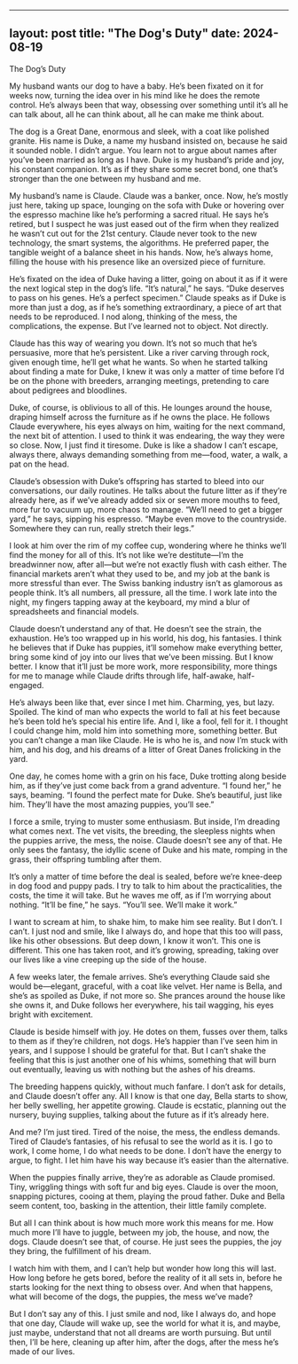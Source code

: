 ___
layout: post
title: "The Dog's Duty"
date: 2024-08-19
---

The Dog’s Duty

My husband wants our dog to have a baby. He’s been fixated on it for weeks now, turning the idea over in his mind like he does the remote control. He’s always been that way, obsessing over something until it’s all he can talk about, all he can think about, all he can make me think about.

The dog is a Great Dane, enormous and sleek, with a coat like polished granite. His name is Duke, a name my husband insisted on, because he said it sounded noble. I didn’t argue. You learn not to argue about names after you’ve been married as long as I have. Duke is my husband’s pride and joy, his constant companion. It’s as if they share some secret bond, one that’s stronger than the one between my husband and me.

My husband’s name is Claude. Claude was a banker, once. Now, he’s mostly just here, taking up space, lounging on the sofa with Duke or hovering over the espresso machine like he’s performing a sacred ritual. He says he’s retired, but I suspect he was just eased out of the firm when they realized he wasn’t cut out for the 21st century. Claude never took to the new technology, the smart systems, the algorithms. He preferred paper, the tangible weight of a balance sheet in his hands. Now, he’s always home, filling the house with his presence like an oversized piece of furniture.

He’s fixated on the idea of Duke having a litter, going on about it as if it were the next logical step in the dog’s life. “It’s natural,” he says. “Duke deserves to pass on his genes. He’s a perfect specimen.” Claude speaks as if Duke is more than just a dog, as if he’s something extraordinary, a piece of art that needs to be reproduced. I nod along, thinking of the mess, the complications, the expense. But I’ve learned not to object. Not directly.

Claude has this way of wearing you down. It’s not so much that he’s persuasive, more that he’s persistent. Like a river carving through rock, given enough time, he’ll get what he wants. So when he started talking about finding a mate for Duke, I knew it was only a matter of time before I’d be on the phone with breeders, arranging meetings, pretending to care about pedigrees and bloodlines.

Duke, of course, is oblivious to all of this. He lounges around the house, draping himself across the furniture as if he owns the place. He follows Claude everywhere, his eyes always on him, waiting for the next command, the next bit of attention. I used to think it was endearing, the way they were so close. Now, I just find it tiresome. Duke is like a shadow I can’t escape, always there, always demanding something from me—food, water, a walk, a pat on the head.

Claude’s obsession with Duke’s offspring has started to bleed into our conversations, our daily routines. He talks about the future litter as if they’re already here, as if we’ve already added six or seven more mouths to feed, more fur to vacuum up, more chaos to manage. “We’ll need to get a bigger yard,” he says, sipping his espresso. “Maybe even move to the countryside. Somewhere they can run, really stretch their legs.”

I look at him over the rim of my coffee cup, wondering where he thinks we’ll find the money for all of this. It’s not like we’re destitute—I’m the breadwinner now, after all—but we’re not exactly flush with cash either. The financial markets aren’t what they used to be, and my job at the bank is more stressful than ever. The Swiss banking industry isn’t as glamorous as people think. It’s all numbers, all pressure, all the time. I work late into the night, my fingers tapping away at the keyboard, my mind a blur of spreadsheets and financial models.

Claude doesn’t understand any of that. He doesn’t see the strain, the exhaustion. He’s too wrapped up in his world, his dog, his fantasies. I think he believes that if Duke has puppies, it’ll somehow make everything better, bring some kind of joy into our lives that we’ve been missing. But I know better. I know that it’ll just be more work, more responsibility, more things for me to manage while Claude drifts through life, half-awake, half-engaged.

He’s always been like that, ever since I met him. Charming, yes, but lazy. Spoiled. The kind of man who expects the world to fall at his feet because he’s been told he’s special his entire life. And I, like a fool, fell for it. I thought I could change him, mold him into something more, something better. But you can’t change a man like Claude. He is who he is, and now I’m stuck with him, and his dog, and his dreams of a litter of Great Danes frolicking in the yard.

One day, he comes home with a grin on his face, Duke trotting along beside him, as if they’ve just come back from a grand adventure. “I found her,” he says, beaming. “I found the perfect mate for Duke. She’s beautiful, just like him. They’ll have the most amazing puppies, you’ll see.”

I force a smile, trying to muster some enthusiasm. But inside, I’m dreading what comes next. The vet visits, the breeding, the sleepless nights when the puppies arrive, the mess, the noise. Claude doesn’t see any of that. He only sees the fantasy, the idyllic scene of Duke and his mate, romping in the grass, their offspring tumbling after them.

It’s only a matter of time before the deal is sealed, before we’re knee-deep in dog food and puppy pads. I try to talk to him about the practicalities, the costs, the time it will take. But he waves me off, as if I’m worrying about nothing. “It’ll be fine,” he says. “You’ll see. We’ll make it work.”

I want to scream at him, to shake him, to make him see reality. But I don’t. I can’t. I just nod and smile, like I always do, and hope that this too will pass, like his other obsessions. But deep down, I know it won’t. This one is different. This one has taken root, and it’s growing, spreading, taking over our lives like a vine creeping up the side of the house.

A few weeks later, the female arrives. She’s everything Claude said she would be—elegant, graceful, with a coat like velvet. Her name is Bella, and she’s as spoiled as Duke, if not more so. She prances around the house like she owns it, and Duke follows her everywhere, his tail wagging, his eyes bright with excitement.

Claude is beside himself with joy. He dotes on them, fusses over them, talks to them as if they’re children, not dogs. He’s happier than I’ve seen him in years, and I suppose I should be grateful for that. But I can’t shake the feeling that this is just another one of his whims, something that will burn out eventually, leaving us with nothing but the ashes of his dreams.

The breeding happens quickly, without much fanfare. I don’t ask for details, and Claude doesn’t offer any. All I know is that one day, Bella starts to show, her belly swelling, her appetite growing. Claude is ecstatic, planning out the nursery, buying supplies, talking about the future as if it’s already here.

And me? I’m just tired. Tired of the noise, the mess, the endless demands. Tired of Claude’s fantasies, of his refusal to see the world as it is. I go to work, I come home, I do what needs to be done. I don’t have the energy to argue, to fight. I let him have his way because it’s easier than the alternative.

When the puppies finally arrive, they’re as adorable as Claude promised. Tiny, wriggling things with soft fur and big eyes. Claude is over the moon, snapping pictures, cooing at them, playing the proud father. Duke and Bella seem content, too, basking in the attention, their little family complete.

But all I can think about is how much more work this means for me. How much more I’ll have to juggle, between my job, the house, and now, the dogs. Claude doesn’t see that, of course. He just sees the puppies, the joy they bring, the fulfillment of his dream.

I watch him with them, and I can’t help but wonder how long this will last. How long before he gets bored, before the reality of it all sets in, before he starts looking for the next thing to obsess over. And when that happens, what will become of the dogs, the puppies, the mess we’ve made?

But I don’t say any of this. I just smile and nod, like I always do, and hope that one day, Claude will wake up, see the world for what it is, and maybe, just maybe, understand that not all dreams are worth pursuing. But until then, I’ll be here, cleaning up after him, after the dogs, after the mess he’s made of our lives.
